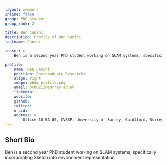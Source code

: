 ```yaml
---
layout: members
inline: false
group: PhD student
group_rank: 2

title: Ben Canini
description: Profile of Ben Canini
lastname: Canini

teaser: >
    Ben is a second year PhD student working on SLAM systems, specifically incorporating Sketch into environment representation

profile:
    name: Ben Canini
    position: Postgraduate Researcher
    align: right
    image: phdm-profile.png
    email: bc00213@surrey.ac.uk
    linkedin: 
    website: 
    github: 
    twitter: 
    orcid: 
    address: >
        Office 10 BA 00, CVSSP, University of Surrey, Guidlford, Surrey, GU27XH<br />
---
```

## Short Bio
Ben is a second year PhD student working on SLAM systems, specifically incorporating Sketch into environment representation